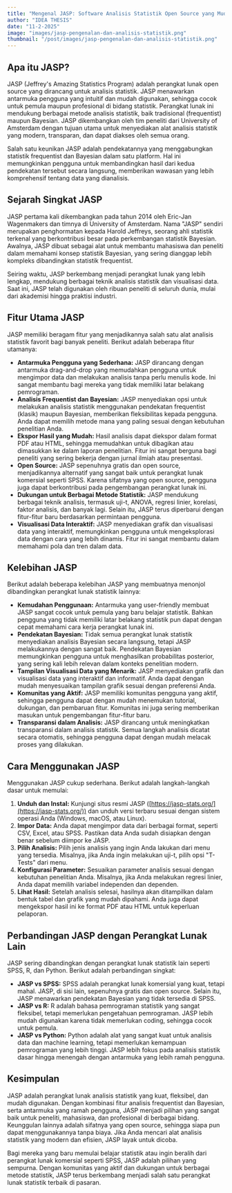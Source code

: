 ```yaml
---
title: "Mengenal JASP: Software Analisis Statistik Open Source yang Mudah Digunakan"
author: "IDEA THESIS"
date: "11-2-2025"
image: "images/jasp-pengenalan-dan-analisis-statistik.png"
thumbnail: "/post/images/jasp-pengenalan-dan-analisis-statistik.png"
---
```


## Apa itu JASP?

JASP (Jeffrey's Amazing Statistics Program) adalah perangkat lunak open source yang dirancang untuk analisis statistik. JASP menawarkan antarmuka pengguna yang intuitif dan mudah digunakan, sehingga cocok untuk pemula maupun profesional di bidang statistik. Perangkat lunak ini mendukung berbagai metode analisis statistik, baik tradisional (frequentist) maupun Bayesian. JASP dikembangkan oleh tim peneliti dari University of Amsterdam dengan tujuan utama untuk menyediakan alat analisis statistik yang modern, transparan, dan dapat diakses oleh semua orang.

Salah satu keunikan JASP adalah pendekatannya yang menggabungkan statistik frequentist dan Bayesian dalam satu platform. Hal ini memungkinkan pengguna untuk membandingkan hasil dari kedua pendekatan tersebut secara langsung, memberikan wawasan yang lebih komprehensif tentang data yang dianalisis.

## Sejarah Singkat JASP

JASP pertama kali dikembangkan pada tahun 2014 oleh Eric-Jan Wagenmakers dan timnya di University of Amsterdam. Nama "JASP" sendiri merupakan penghormatan kepada Harold Jeffreys, seorang ahli statistik terkenal yang berkontribusi besar pada perkembangan statistik Bayesian. Awalnya, JASP dibuat sebagai alat untuk membantu mahasiswa dan peneliti dalam memahami konsep statistik Bayesian, yang sering dianggap lebih kompleks dibandingkan statistik frequentist.

Seiring waktu, JASP berkembang menjadi perangkat lunak yang lebih lengkap, mendukung berbagai teknik analisis statistik dan visualisasi data. Saat ini, JASP telah digunakan oleh ribuan peneliti di seluruh dunia, mulai dari akademisi hingga praktisi industri.

## Fitur Utama JASP

JASP memiliki beragam fitur yang menjadikannya salah satu alat analisis statistik favorit bagi banyak peneliti. Berikut adalah beberapa fitur utamanya:

- **Antarmuka Pengguna yang Sederhana:** JASP dirancang dengan antarmuka drag-and-drop yang memudahkan pengguna untuk mengimpor data dan melakukan analisis tanpa perlu menulis kode. Ini sangat membantu bagi mereka yang tidak memiliki latar belakang pemrograman.
- **Analisis Frequentist dan Bayesian:** JASP menyediakan opsi untuk melakukan analisis statistik menggunakan pendekatan frequentist (klasik) maupun Bayesian, memberikan fleksibilitas kepada pengguna. Anda dapat memilih metode mana yang paling sesuai dengan kebutuhan penelitian Anda.
- **Ekspor Hasil yang Mudah:** Hasil analisis dapat diekspor dalam format PDF atau HTML, sehingga memudahkan untuk dibagikan atau dimasukkan ke dalam laporan penelitian. Fitur ini sangat berguna bagi peneliti yang sering bekerja dengan jurnal ilmiah atau presentasi.
- **Open Source:** JASP sepenuhnya gratis dan open source, menjadikannya alternatif yang sangat baik untuk perangkat lunak komersial seperti SPSS. Karena sifatnya yang open source, pengguna juga dapat berkontribusi pada pengembangan perangkat lunak ini.
- **Dukungan untuk Berbagai Metode Statistik:** JASP mendukung berbagai teknik analisis, termasuk uji-t, ANOVA, regresi linier, korelasi, faktor analisis, dan banyak lagi. Selain itu, JASP terus diperbarui dengan fitur-fitur baru berdasarkan permintaan pengguna.
- **Visualisasi Data Interaktif:** JASP menyediakan grafik dan visualisasi data yang interaktif, memungkinkan pengguna untuk mengeksplorasi data dengan cara yang lebih dinamis. Fitur ini sangat membantu dalam memahami pola dan tren dalam data.

## Kelebihan JASP

Berikut adalah beberapa kelebihan JASP yang membuatnya menonjol dibandingkan perangkat lunak statistik lainnya:

- **Kemudahan Penggunaan:** Antarmuka yang user-friendly membuat JASP sangat cocok untuk pemula yang baru belajar statistik. Bahkan pengguna yang tidak memiliki latar belakang statistik pun dapat dengan cepat memahami cara kerja perangkat lunak ini.
- **Pendekatan Bayesian:** Tidak semua perangkat lunak statistik menyediakan analisis Bayesian secara langsung, tetapi JASP melakukannya dengan sangat baik. Pendekatan Bayesian memungkinkan pengguna untuk menghasilkan probabilitas posterior, yang sering kali lebih relevan dalam konteks penelitian modern.
- **Tampilan Visualisasi Data yang Menarik:** JASP menyediakan grafik dan visualisasi data yang interaktif dan informatif. Anda dapat dengan mudah menyesuaikan tampilan grafik sesuai dengan preferensi Anda.
- **Komunitas yang Aktif:** JASP memiliki komunitas pengguna yang aktif, sehingga pengguna dapat dengan mudah menemukan tutorial, dukungan, dan pembaruan fitur. Komunitas ini juga sering memberikan masukan untuk pengembangan fitur-fitur baru.
- **Transparansi dalam Analisis:** JASP dirancang untuk meningkatkan transparansi dalam analisis statistik. Semua langkah analisis dicatat secara otomatis, sehingga pengguna dapat dengan mudah melacak proses yang dilakukan.

## Cara Menggunakan JASP

Menggunakan JASP cukup sederhana. Berikut adalah langkah-langkah dasar untuk memulai:

1. **Unduh dan Instal:** Kunjungi situs resmi JASP ([https://jasp-stats.org/](https://jasp-stats.org/)) dan unduh versi terbaru sesuai dengan sistem operasi Anda (Windows, macOS, atau Linux).
2. **Impor Data:** Anda dapat mengimpor data dari berbagai format, seperti CSV, Excel, atau SPSS. Pastikan data Anda sudah disiapkan dengan benar sebelum diimpor ke JASP.
3. **Pilih Analisis:** Pilih jenis analisis yang ingin Anda lakukan dari menu yang tersedia. Misalnya, jika Anda ingin melakukan uji-t, pilih opsi "T-Tests" dari menu.
4. **Konfigurasi Parameter:** Sesuaikan parameter analisis sesuai dengan kebutuhan penelitian Anda. Misalnya, jika Anda melakukan regresi linier, Anda dapat memilih variabel independen dan dependen.
5. **Lihat Hasil:** Setelah analisis selesai, hasilnya akan ditampilkan dalam bentuk tabel dan grafik yang mudah dipahami. Anda juga dapat mengekspor hasil ini ke format PDF atau HTML untuk keperluan pelaporan.

## Perbandingan JASP dengan Perangkat Lunak Lain

JASP sering dibandingkan dengan perangkat lunak statistik lain seperti SPSS, R, dan Python. Berikut adalah perbandingan singkat:

- **JASP vs SPSS:** SPSS adalah perangkat lunak komersial yang kuat, tetapi mahal. JASP, di sisi lain, sepenuhnya gratis dan open source. Selain itu, JASP menawarkan pendekatan Bayesian yang tidak tersedia di SPSS.
- **JASP vs R:** R adalah bahasa pemrograman statistik yang sangat fleksibel, tetapi memerlukan pengetahuan pemrograman. JASP lebih mudah digunakan karena tidak memerlukan coding, sehingga cocok untuk pemula.
- **JASP vs Python:** Python adalah alat yang sangat kuat untuk analisis data dan machine learning, tetapi memerlukan kemampuan pemrograman yang lebih tinggi. JASP lebih fokus pada analisis statistik dasar hingga menengah dengan antarmuka yang lebih ramah pengguna.

## Kesimpulan

JASP adalah perangkat lunak analisis statistik yang kuat, fleksibel, dan mudah digunakan. Dengan kombinasi fitur analisis frequentist dan Bayesian, serta antarmuka yang ramah pengguna, JASP menjadi pilihan yang sangat baik untuk peneliti, mahasiswa, dan profesional di berbagai bidang. Keunggulan lainnya adalah sifatnya yang open source, sehingga siapa pun dapat menggunakannya tanpa biaya. Jika Anda mencari alat analisis statistik yang modern dan efisien, JASP layak untuk dicoba.

Bagi mereka yang baru memulai belajar statistik atau ingin beralih dari perangkat lunak komersial seperti SPSS, JASP adalah pilihan yang sempurna. Dengan komunitas yang aktif dan dukungan untuk berbagai metode statistik, JASP terus berkembang menjadi salah satu perangkat lunak statistik terbaik di pasaran.
